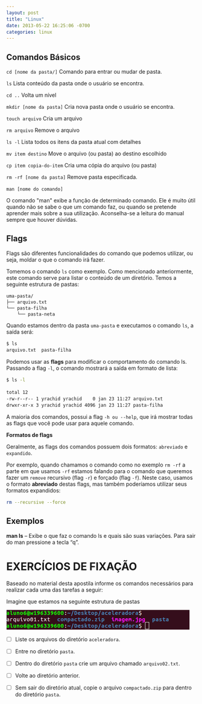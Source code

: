 ```yaml
---
layout: post
title: "Linux"
date: 2013-05-22 16:25:06 -0700
categories: linux
---
```


## Comandos Básicos

`cd [nome da pasta/]`
Comando para entrar ou mudar de pasta.

`ls`
Lista conteúdo da pasta onde o usuário se encontra.

`cd ..`
Volta um nível

`mkdir [nome da pasta]`
Cria nova pasta onde o usuário se encontra.

`touch arquivo`
Cria um arquivo

`rm arquivo` 
Remove o arquivo

`ls -l`
 Lista todos os itens da pasta atual com detalhes

`mv item destino` 
Move o arquivo (ou pasta) ao destino escolhido

`cp item copia-do-item` 
Cria uma cópia do arquivo (ou pasta)

`rm -rf [nome da pasta]`
Remove pasta especificada.

`man [nome do comando]`

O comando "man" exibe a função de determinado comando. Ele é muito útil quando não se sabe o que um comando faz, ou quando se pretende
aprender mais sobre a sua utilização. Aconselha-se a leitura do manual sempre que houver dúvidas.


## Flags

Flags são diferentes funcionalidades do comando que podemos utilizar, ou seja, moldar o que o comando irá fazer.

Tomemos o comando `ls` como exemplo. Como mencionado anteriormente, este comando serve para listar o conteúdo de um diretório. Temos a
seguinte estrutura de pastas:

```
uma-pasta/
├── arquivo.txt
└── pasta-filha
    └── pasta-neta
```

Quando estamos dentro da pasta `uma-pasta` e executamos o comando `ls`, a saída será:

```sh
$ ls
arquivo.txt  pasta-filha
```

Podemos usar as __flags__ para modificar o comportamento do comando ls. Passando a flag `-l`, o comando mostrará a saída em formato de
lista:

```sh
$ ls -l

total 12
-rw-r--r-- 1 yrachid yrachid    0 jan 23 11:27 arquivo.txt
drwxr-xr-x 3 yrachid yrachid 4096 jan 23 11:27 pasta-filha

```

A maioria dos comandos, possui a flag `-h ou --help`, que irá mostrar todas as flags que você pode usar para aquele comando.

__Formatos de flags__

Geralmente, as flags dos comandos possuem dois formatos: `abreviado` e `expandido`.

Por exemplo, quando chamamos o comando como no exemplo `rm -rf` a parte em que usamos `-rf` estamos falando para o comando que queremos
fazer um `remove` recursivo (flag `-r`) e forçado (flag `-f`). Neste caso, usamos o formato __abreviado__ destas flags, mas também poderíamos
utilizar seus formatos expandidos:

```sh
rm --recursive --force
```

## Exemplos

**man ls** – Exibe o que faz o comando ls e quais são suas variações.
Para sair do man pressione a tecla “q”.


# EXERCÍCIOS DE FIXAÇÃO

Baseado no material desta apostila informe os comandos necessários para realizar cada uma das tarefas a seguir:

Imagine que estamos na seguinte estrutura de pastas

![imagem](images/imagemLinux01.png)

- [ ] Liste os arquivos do diretório  `aceleradora`.

- [ ] Entre no diretório `pasta`.

- [ ] Dentro do diretório `pasta` crie um arquivo chamado `arquivo02.txt`.

- [ ] Volte ao diretório anterior.

- [ ] Sem sair do diretório atual, copie o arquivo `compactado.zip` para dentro do diretório `pasta`.
